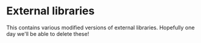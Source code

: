 # External libraries
This contains various modified versions of external libraries. Hopefully one
day we'll be able to delete these!
